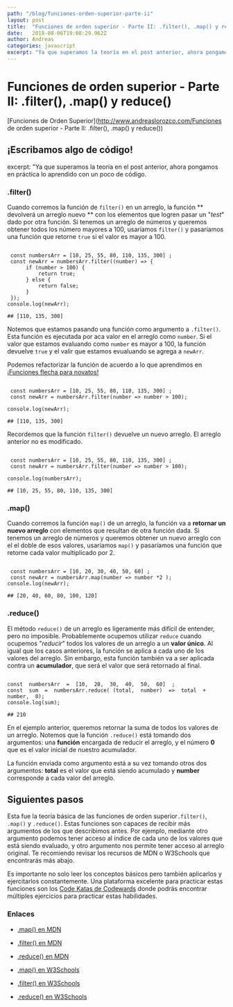 ```yaml
---
path: "/blog/funciones-orden-superior-parte-ii"
layout: post
title:  "Funciones de orden superior - Parte II: .filter(), .map() y reduce()"
date:   2018-08-06T19:08:29.962Z
author: Andreas
categories: javascript
excerpt: "Ya que superamos la teoría en el post anterior, ahora pongamos en práctica lo aprendido con un poco de código."
---
```


# Funciones de orden superior - Parte II: .filter(), .map() y reduce()

[Funciones de Orden Superior](http://www.andreaslorozco.com/Funciones de orden superior - Parte II: .filter(), .map() y reduce())

##  ¡Escribamos algo de código!

excerpt: "Ya que superamos la teoría en el post anterior, ahora pongamos en práctica lo aprendido con un poco de código.

###  .filter()

Cuando corremos la función de `filter()` en un arreglo, la función ** devolverá un arreglo nuevo ** con los elementos que logren pasar un "*test*" dado por otra función. Si tenemos un arreglo de números y queremos obtener todos los número mayores a 100, usaríamos `filter()` y pasaríamos una función que retorne `true` si el valor es mayor a 100.

```javascript{numberLines: true}

 const numbersArr = [10, 25, 55, 80, 110, 135, 300] ;
 const newArr = numbersArr.filter((number) => {
	  if (number > 100) {
		  return true;
	  } else {
		  return false;
	  }
 });
console.log(newArr);

## [110, 135, 300]

```  

Notemos que estamos pasando una función como argumento a `.filter()`. Esta función es ejecutada por aca valor en el arreglo como `number`. Si el valor que estamos evaluando como `number` es mayor a 100, la función devuelve `true` y el valir que estamos evualuando se agrega a `newArr`.

Podemos refactorizar la función de acuerdo a lo que aprendimos en [¡Funciones flecha para novatos!](http://www.andreaslorozco.com/blog/funciones-flecha)

```javascript{numberLines: true}

 const numbersArr = [10, 25, 55, 80, 110, 135, 300] ;
 const newArr = numbersArr.filter(number => number > 100);
 
console.log(newArr);

## [110, 135, 300]

```

Recordemos que la función `filter()` devuelve un nuevo arreglo. El arreglo anterior no es modificado.

```javascript{numberLines: true}

 const numbersArr = [10, 25, 55, 80, 110, 135, 300] ;
 const newArr = numbersArr.filter(number => number > 100);
 
console.log(numbersArr);

## [10, 25, 55, 80, 110, 135, 300]

```

###  .map()

Cuando corremos la función `map()` de un arreglo, la función va a **retornar un nuevo arreglo** con elementos que resultan de otra función dada. Si tenemos un arreglo de números y queremos obtener un nuevo arreglo con el el doble de esos valores, usaríamos `map()` y pasaríamos una función que retorne cada valor multiplicado por 2.

```javascript{numberLines: true}

 const numbersArr = [10, 20, 30, 40, 50, 60] ;
 const newArr = numbersArr.map(number => number *2 );
console.log(newArr);

## [20, 40, 60, 80, 100, 120]

```

###  .reduce()

El método `reduce()` de un arreglo es ligeramente más difícil de entender, pero no imposible. Probablemente ocupemos utilizar `reduce` cuando ocupemos "*reducir*" todos los valores de un arreglo a un **valor único**. Al igual que los casos anteriores, la función se aplica a cada uno de los valores del arreglo. Sin embargo, esta función también va a ser aplicada contra un **acumulador**, que será el valor que será retornado al final.

```javascript{numberLines: true}

const  numbersArr  =  [10,  20,  30,  40,  50,  60]  ;
const  sum  =  numbersArr.reduce( (total,  number)  =>  total  +  number,  0);
console.log(sum);

## 210

```

En el ejemplo anterior, queremos retornar la suma de todos los valores de un arreglo. Notemos que la función `.reduce()` está tomando dos argumentos: una **función** encargada de reducir el arreglo, y el número **0** que es el valor inicial de nuestro acumulador.

La función enviada como argumento está a su vez tomando otros dos argumentos: **total** es el valor que está siendo acumulado y **number** corresponde a cada valor del arreglo.

## Siguientes pasos

Esta fue la teoría básica de las funciones de orden superior`.filter()`, `.map()` y `.reduce()`. Estas funciones son capaces de recibir más argumentos de los que describimos antes. Por ejemplo, mediante otro argumento podemos tener acceso al índice de cada uno de los valores que está siendo evaluado, y otro argumento nos permite tener acceso al arreglo original. Te recomiendo revisar los recursos de MDN o W3Schools que encontrarás más abajo.

Es importante no solo leer los conceptos básicos pero también aplicarlos y ejercitarlos constantemente. Una plataforma excelente para practicar estas funciones son los [Code Katas de Codewards](https://www.codewars.com/kata/latest/my-languages) donde podrás encontrar múltiples ejercicios para practicar estas habilidades.
  

###  Enlaces

  

*  [.map() en MDN](https://developer.mozilla.org/en-US/docs/Web/JavaScript/Reference/Global_Objects/Array/map)

*  [.filter() en MDN](https://developer.mozilla.org/en-US/docs/Web/JavaScript/Reference/Global_Objects/Array/filter)

*  [.reduce() en MDN](https://developer.mozilla.org/en-US/docs/Web/JavaScript/Reference/Global_Objects/Array/reduce)

*  [.map() en W3Schools](https://www.w3schools.com/jsref/jsref_map.asp)

*  [.filter() en W3Schools](https://www.w3schools.com/jsref/jsref_filter.asp)
 
*  [.reduce() en W3Schools](https://www.w3schools.com/jsref/jsref_reduce.asp)
